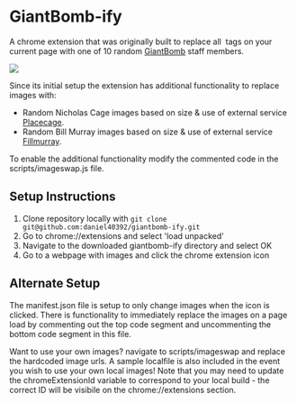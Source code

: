 # GiantBomb-ify

A chrome extension that was originally built to replace all <img> tags on your current page with one of 10 random [GiantBomb](http://www.giantbomb.com/) staff members.

<img src="https://thumbs.gfycat.com/ColossalQuarrelsomeBunny-size_restricted.gif"/>

Since its initial setup the extension has additional functionality to replace images with:

* Random Nicholas Cage images based on size & use of external service [Placecage](https://www.placecage.com).
* Random Bill Murray images based on size & use of external service [Fillmurray]( https://fillmurray.com).

To enable the additional functionality modify the commented code in the scripts/imageswap.js file.

## Setup Instructions

1. Clone repository locally with `git clone git@github.com:daniel40392/giantbomb-ify.git`
2. Go to chrome://extensions and select 'load unpacked'
3. Navigate to the downloaded giantbomb-ify directory and select OK
4. Go to a webpage with images and click the chrome extension icon

## Alternate Setup

The manifest.json file is setup to only change images when the icon is clicked. There is functionality to immediately replace the images on a page load by commenting out the top code segment and uncommenting the bottom code segment in this file.

Want to use your own images? navigate to scripts/imageswap and replace the hardcoded image urls. A sample localfile is also included in the event you wish to use your own local images! Note that you may need to update the chromeExtensionId variable to correspond to your local build - the correct ID will be visibile on the chrome://extensions section.
